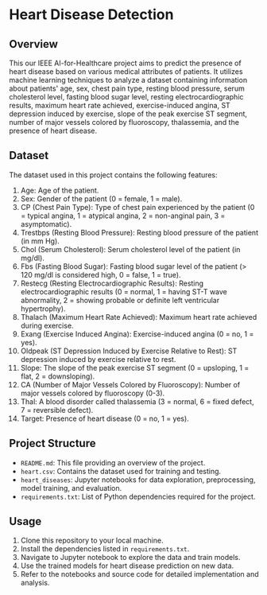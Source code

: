 # Heart Disease Detection

## Overview
This our IEEE AI-for-Healthcare project aims to predict the presence of heart disease based on various medical attributes of patients. It utilizes machine learning techniques to analyze a dataset containing information about patients' age, sex, chest pain type, resting blood pressure, serum cholesterol level, fasting blood sugar level, resting electrocardiographic results, maximum heart rate achieved, exercise-induced angina, ST depression induced by exercise, slope of the peak exercise ST segment, number of major vessels colored by fluoroscopy, thalassemia, and the presence of heart disease.

## Dataset
The dataset used in this project contains the following features:
1. Age: Age of the patient.
2. Sex: Gender of the patient (0 = female, 1 = male).
3. CP (Chest Pain Type): Type of chest pain experienced by the patient (0 = typical angina, 1 = atypical angina, 2 = non-anginal pain, 3 = asymptomatic).
4. Trestbps (Resting Blood Pressure): Resting blood pressure of the patient (in mm Hg).
5. Chol (Serum Cholesterol): Serum cholesterol level of the patient (in mg/dl).
6. Fbs (Fasting Blood Sugar): Fasting blood sugar level of the patient (> 120 mg/dl is considered high, 0 = false, 1 = true).
7. Restecg (Resting Electrocardiographic Results): Resting electrocardiographic results (0 = normal, 1 = having ST-T wave abnormality, 2 = showing probable or definite left ventricular hypertrophy).
8. Thalach (Maximum Heart Rate Achieved): Maximum heart rate achieved during exercise.
9. Exang (Exercise Induced Angina): Exercise-induced angina (0 = no, 1 = yes).
10. Oldpeak (ST Depression Induced by Exercise Relative to Rest): ST depression induced by exercise relative to rest.
11. Slope: The slope of the peak exercise ST segment (0 = upsloping, 1 = flat, 2 = downsloping).
12. CA (Number of Major Vessels Colored by Fluoroscopy): Number of major vessels colored by fluoroscopy (0-3).
13. Thal: A blood disorder called thalassemia (3 = normal, 6 = fixed defect, 7 = reversible defect).
14. Target: Presence of heart disease (0 = no, 1 = yes).

## Project Structure
- `README.md`: This file providing an overview of the project.
- `heart.csv`: Contains the dataset used for training and testing.
- `heart_diseases`: Jupyter notebooks for data exploration, preprocessing, model training, and evaluation.
- `requirements.txt`: List of Python dependencies required for the project.

## Usage
1. Clone this repository to your local machine.
2. Install the dependencies listed in `requirements.txt`.
3. Navigate to Jupyter notebook to explore the data and train models.
4. Use the trained models for heart disease prediction on new data.
5. Refer to the notebooks and source code for detailed implementation and analysis.



